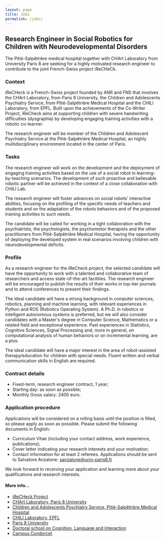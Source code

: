 ```yaml
---
layout: page
title: Jobs
permalink: /jobs/
---
```


[//]: # (## No open position at the moment)
[//]: # (Sorry, come back later.)

## Research Engineer in Social Robotics for Children with Neurodevelopmental Disorders
The Pitié-Salpêtrière medical hospital together with CHArt Laboratory from University Paris 8 are seeking for a highly motivated research engineer to contribute to the joint French-Swiss project iReCHeCk.

### Context
iReCHeck is a French-Swiss project founded by ANR and FNS that involves the CHArt Laboratory, from Paris 8 University, the Children and Adolescents Psychiatry Service, from Pitié-Salpêtrière Medical Hospital and the CHILI Laboratory, from EPFL. Built upon the achievements of the Co-Writer Project, iReCheck aims at supporting children with severe handwriting difficulties (dysgraphia) by developing engaging training activities with a robotic co-learner.

The research engineer will be member of the Children and Adolescent Psychiatry Service at the Pitié-Salpêtrière Medical Hospital, an highly multidisciplinary environment located in the center of Paris.

### Tasks
The research engineer will work on the development and the deployment of engaging training activities based on the use of a social robot in learning-by-teaching scenarios. The development of such proactive and believable robotic partner will be achieved in the context of a close collaboration with CHILI Lab.

The research engineer will foster advances on social robots’ interactive abilities, focusing on the profiling of the specific needs of teachers and students and on the adaptation of the robots behaviors and of the proposed training activities to such needs.

The candidate will be called for working in a tight collaboration with the psychiatrists, the psychologists, the psychomotor therapists and the other practitioners from Pitié-Salpêtrière Medical Hospital, having the opportunity of deploying the developed system in real scenarios involving children with neurodevelopmental deficits.

### Profile
As a research engineer for the iReCheck project, the selected candidate will have the opportunity to work with a talented and collaborative team of researchers and access state-of-the-art facilities. The research engineer will be encouraged to publish the results of their works in top-tier journals and to attend conferences to present their findings.

The ideal candidate will have a strong background in computer sciences, robotics, planning and machine learning, with relevant experiences in Python and ROS (Robotics Operating System). A Ph.D. in robotics or intelligent autonomous systems is preferred, but we will also consider candidates with a Master's degree in Computer Science, Mathematics or a related field and exceptional experience. Past experiences in Statistics, Cognitive Sciences,  Signal Processing and, more in general, on computational analysis of human behaviors or on incremental learning, are a plus.

The ideal candidate will have a major interest in the area of robot-assisted therapy/education for children with special needs.
Fluent written and verbal communication skills in English are required.

### Contract details
* Fixed-term,  research engineer contract, 1 year;
* Starting day: as soon as possible;
* Monthly Gross salary: 2400 euro.

### Application procedure
Applications will be considered on a rolling basis until the position is filled, so please apply as soon as possible. Please submit the following documents in English:
* Curriculum Vitae (including your contact address, work experience, publications);
* Cover letter indicating your research interests and your motivation;
* Contact information for at least 2 referees.
Applications should be sent to Salvatore Anzalone: sanzalone@univ-paris8.fr

We look forward to receiving your application and learning more about your qualifications and research interests.
 

#### More info...
* [iReCHeck Project](https://irecheck.github.io/)
* [CHArt Laboratory, Paris 8 University](http://www.cognition-usages.org/)
* [Children and Adolescents Psychiatry Service, Pitié-Salpêtrière Medical Hospital](http://speapsl.aphp.fr/)
* [CHILI Laboratory, EPFL](http://chili.epfl.ch/)
* [Paris 8 University](https://www.univ-paris8.fr/)
* [Doctoral school on Cognition, Language and Interaction](https://cli.univ-paris8.fr/)
* [Campus Condorcet](https://www.campus-condorcet.fr/)

